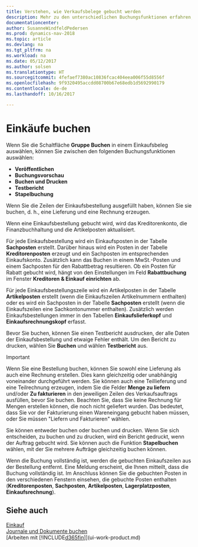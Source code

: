 ```yaml
---
title: Verstehen, wie Verkaufsbelege gebucht werden
description: Mehr zu den unterschiedlichen Buchungsfunktionen erfahren, um Einkaufsbelege zu buchen.
documentationcenter: 
author: SusanneWindfeldPedersen
ms.prod: dynamics-nav-2018
ms.topic: article
ms.devlang: na
ms.tgt_pltfrm: na
ms.workload: na
ms.date: 05/12/2017
ms.author: solsen
ms.translationtype: HT
ms.sourcegitcommit: 4fefaef7380ac10836fcac404eea006f55d8556f
ms.openlocfilehash: 9f9320495accdd08700b67e68edb1d5692990179
ms.contentlocale: de-de
ms.lasthandoff: 10/16/2017

---
```

# <a name="posting-purchases"></a>Einkäufe buchen
Wenn Sie die Schaltfläche **Gruppe Buchen** in einem Einkaufsbeleg auswählen, können Sie zwischen den folgenden Buchungsfunktionen auswählen:

* **Veröffentlichen**
* **Buchungsvorschau**
* **Buchen und Drucken**
* **Testbericht**
* **Stapelbuchung**

Wenn Sie die Zeilen der Einkaufsbestellung ausgefüllt haben, können Sie sie buchen, d. h., eine Lieferung und eine Rechnung erzeugen.

Wenn eine Einkaufsbestellung gebucht wird, wird das Kreditorenkonto, die Finanzbuchhaltung und die Artikelposten aktualisiert.

Für jede Einkaufsbestellung wird ein Einkaufsposten in der Tabelle **Sachposten** erstellt. Darüber hinaus wird ein Posten in der Tabelle **Kreditorenposten** erzeugt und ein Sachposten im entsprechenden Einkaufskonto. Zusätzlich kann das Buchen in einem MwSt.-Posten und einem Sachposten für den Rabattbetrag resultieren. Ob ein Posten für Rabatt gebucht wird, hängt von den Einstellungen im Feld **Rabattbuchung** im Fenster **Kreditoren & Einkauf einrichten** ab.

Für jede Einkaufsbestellungszeile wird ein Artikelposten in der Tabelle **Artikelposten** erstellt (wenn die Einkaufszeilen Artikelnummern enthalten) oder es wird ein Sachposten in der Tabelle **Sachposten** erstellt (wenn die Einkaufszeilen eine Sachkontonummer enthalten). Zusätzlich werden Einkaufsbestellungen immer in den Tabellen **Einkaufslieferkopf** und **Einkaufsrechnungskopf** erfasst.

Bevor Sie buchen, können Sie einen Testbericht ausdrucken, der alle Daten der Einkaufsbestellung und etwaige Fehler enthält. Um den Bericht zu drucken, wählen Sie **Buchen** und wählen **Testbericht** aus.

> [!IMPORTANT]  
>   Wenn Sie eine Bestellung buchen, können Sie sowohl eine Lieferung als auch eine Rechnung erstellen. Dies kann gleichzeitig oder unabhängig voneinander durchgeführt werden. Sie können auch eine Teillieferung und eine Teilrechnung erzeugen, indem Sie die Felder **Menge zu liefern** und/oder **Zu fakturieren** in den jeweiligen Zeilen des Verkaufsauftrags ausfüllen, bevor Sie buchen. Beachten Sie, dass Sie keine Rechnung für Mengen erstellen können, die noch nicht geliefert wurden. Das bedeutet, dass Sie vor der Fakturierung einen Wareneingang gebucht haben müssen, oder Sie müssen "Liefern und Fakturieren" wählen.

Sie können entweder buchen oder buchen und drucken. Wenn Sie sich entscheiden, zu buchen und zu drucken, wird ein Bericht gedruckt, wenn der Auftrag gebucht wird. Sie können auch die Funktion **Stapelbuchen** wählen, mit der Sie mehrere Aufträge gleichzeitig buchen können.

Wenn die Buchung vollständig ist, werden die gebuchten Einkaufszeilen aus der Bestellung entfernt. Eine Meldung erscheint, die Ihnen mitteilt, dass die Buchung vollständig ist. Im Anschluss können Sie die gebuchten Posten in den verschiedenen Fenstern einsehen, die gebuchte Posten enthalten (**Kreditorenposten**, **Sachposten**, **Artikelposten**, **Lagerplatzposten**, **Einkaufsrechnung**).

## <a name="see-also"></a>Siehe auch
[Einkauf](purchasing-manage-purchasing.md)  
[Journale und Dokumente buchen](ui-post-documents-journals.md)  
[Arbeiten mit [!INCLUDE[d365fin](includes/d365fin_md.md)]](ui-work-product.md)


